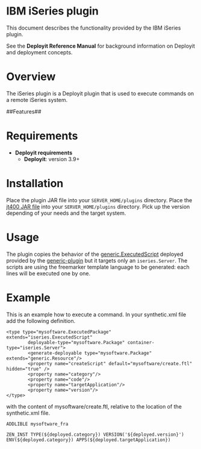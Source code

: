 # IBM iSeries plugin #

This document describes the functionality provided by the IBM iSeries plugin.

See the **Deployit Reference Manual** for background information on Deployit and deployment concepts.

# Overview #

The iSeries plugin is a Deployit plugin that is used to execute commands on a remote iSeries system.

##Features##

# Requirements #

* **Deployit requirements**
	* **Deployit**: version 3.9+

# Installation

Place the plugin JAR file into your `SERVER_HOME/plugins` directory.
Place the [jt400 JAR file](http://jt400.sourceforge.net/) into your `SERVER_HOME/plugins` directory. Pick up the version depending of your needs and the target system.


# Usage #

The plugin copies the behavior of the [generic.ExecutedScript](http://docs.xebialabs.com/releases/latest/deployit/genericPluginManual.html#executed-script) deployed provided by the [generic-plugin](http://docs.xebialabs.com/releases/latest/deployit/genericPluginManual.html) but it targets only an `iseries.Server`.
The scripts are using the freemarker template language to be generated: each lines will be executed one by one.

# Example #

This is an example how to execute a command. In your synthetic.xml file add the following definition.

```
<type type="mysoftware.ExecutedPackage" extends="iseries.ExecutedScript"
		deployable-type="mysoftware.Package" container-type="iseries.Server">
		<generate-deployable type="mysoftware.Package" extends="generic.Resource"/>
		<property name="createScript" default="mysoftware/create.ftl" hidden="true" />
		<property name="category"/>
		<property name="code"/>
		<property name="targetApplication"/>
		<property name="version"/>
</type>
```

with the content of mysoftware/create.ftl, relative to the location of the synthetic.xml file.

```
ADDLIBLE mysoftware_fra

ZEN_INST TYPE(${deployed.category}) VERSION('${deployed.version}') ENV(${deployed.category}) APPS(${deployed.targetApplication})
```
